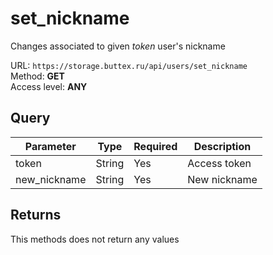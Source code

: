# set_nickname
Changes associated to given *token* user's nickname

URL: `https://storage.buttex.ru/api/users/set_nickname`\
Method: **GET**\
Access level: **ANY**

## Query
| Parameter    | Type    | Required | Description   |
|--------------|---------|----------|---------------|
| token        | String  | Yes      | Access token  |
| new_nickname | String  | Yes      | New nickname  |

## Returns
This methods does not return any values